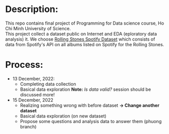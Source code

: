 # Description:
This repo contains final project of Programming for Data science course, Ho Chi Minh University of Science.  
This project collect a dataset public on Internet and EDA (eploratory data analysis) it. We choose [Rolling Stones Spotify Dataset](https://www.kaggle.com/datasets/jarredpriester/rolling-stones-spotify-dataset?select=rolling_stones_spotify.csv) which consists of data from Spotify's API on all albums listed on Spotify for the Rolling Stones.
# Process:
- 13 December, 2022:
	- Completing data collection
	- Basical data exploration
	**Note:** *Is data valid?* session should be discussed more!
- 15 December, 2022
	- Realizing something wrong with before dataset **&rarr; Change another dataset**
	- Basical data exploration (on new dataset)
	- Propose some questions and analysis data to answer them (phuong branch)